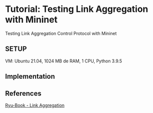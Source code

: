 # Tutorial: Testing Link Aggregation with Mininet
Testing Link Aggregation Control Protocol with Mininet

## SETUP
VM: Ubuntu 21.04, 1024 MB de RAM, 1 CPU, Python 3.9.5

## Implementation

## References
[Ryu-Book - Link Aggregation](https://osrg.github.io/ryu-book/en/html/link_aggregation.html)
